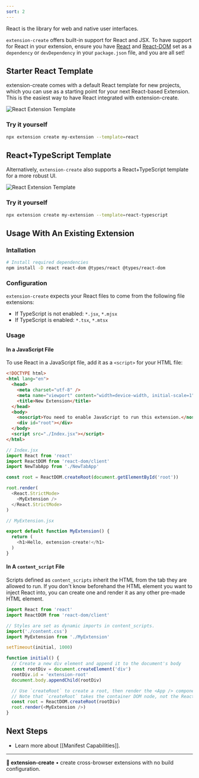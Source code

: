 ```yaml
---
sort: 2
---
```


React is the library for web and native user interfaces.	

`extension-create` offers built-in support for React and JSX. To have support for React in your extension, ensure you have [React](#) and [React-DOM]() set as a `dependency` or `devDependency` in your `package.json` file, and you are all set!

## Starter React Template 

extension-create comes with a default React template for new projects, which you can use as a starting point for your next React-based Extension. This is the easiest way to have React integrated with extension-create.

![React Extension Template]("../assets/react-template.png")

### Try it yourself 

```sh
npx extension create my-extension --template=react
```

## React+TypeScript Template

Alternatively, `extension-create` also supports a React+TypeScript template for a more robust UI.

![React Extension Template]("../assets/react-ts-template.png")

### Try it yourself 

```sh
npx extension create my-extension --template=react-typescript
```

## Usage With An Existing Extension 

### Intallation

```sh
# Install required dependencies
npm install -D react react-dom @types/react @types/react-dom
```

### Configuration

`extension-create` expects your React files to come from the following file extensions:

* If TypeScript is not enabled: `*.jsx`, `*.mjsx`
* If TypeScript is enabled: `*.tsx`, `*.mtsx`

### Usage

#### In a JavaScript File 

To use React in a JavaScript file, add it as a `<script>` for your HTML file:

```html
<!DOCTYPE html>
<html lang="en">
  <head>
    <meta charset="utf-8" />
    <meta name="viewport" content="width=device-width, initial-scale=1" />
    <title>New Extension</title>
  </head>
  <body>
    <noscript>You need to enable JavaScript to run this extension.</noscript>
    <div id="root"></div>
  </body>
  <script src="./Index.jsx"></script>
</html>

```

```js
// Index.jsx
import React from 'react'
import ReactDOM from 'react-dom/client'
import NewTabApp from './NewTabApp'

const root = ReactDOM.createRoot(document.getElementById('root'))

root.render(
  <React.StrictMode>
    <MyExtension />
  </React.StrictMode>
)

```

```js
// MyExtension.jsx

export default function MyExtension() {
  return (
    <h1>Hello, extension-create!</h1>
  )
}
```


#### In A `content_script` File 

Scripts defined as `content_scripts` inherit the HTML from the tab they are allowed to run. If you don't know beforehand the HTML element you want to inject React into, you can create one and render it as any other pre-made HTML element.

```js
import React from 'react'
import ReactDOM from 'react-dom/client'

// Styles are set as dynamic imports in content_scripts.
import('./content.css')
import MyExtension from './MyExtension'

setTimeout(initial, 1000)

function initial() {
  // Create a new div element and append it to the document's body
  const rootDiv = document.createElement('div')
  rootDiv.id = 'extension-root'
  document.body.appendChild(rootDiv)

  // Use `createRoot` to create a root, then render the <App /> component
  // Note that `createRoot` takes the container DOM node, not the React element
  const root = ReactDOM.createRoot(rootDiv)
  root.render(<MyExtension />)
}
```

## Next Steps

* Learn more about [[Manifest Capabilities]].

---

**🧩 extension-create** • create cross-browser extensions with no build configuration.
